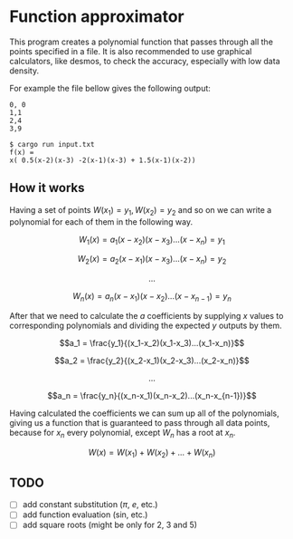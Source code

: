 # Function approximator
This program creates a polynomial function that passes through all the points specified in a file. It is also recommended to use graphical calculators, like desmos, to check the accuracy, especially with low data density.

For example the file bellow gives the following output:
```
0, 0
1,1
2,4
3,9
```
```shell
$ cargo run input.txt
f(x) =
x( 0.5(x-2)(x-3) -2(x-1)(x-3) + 1.5(x-1)(x-2))
```

## How it works
Having a set of points $W(x_1) = y_1, W(x_2) = y_2$ and so on we can write a polynomial for each of them in the following way.
```math
W_1(x) = a_1(x-x_2)(x-x_3)...(x-x_n) = y_1
```
```math
W_2(x) = a_2(x-x_1)(x-x_3)...(x-x_n) = y_2
```
```math
...
```
```math
W_n(x) = a_n(x-x_1)(x-x_2)...(x-x_{n-1}) = y_n
```

After that we need to calculate the $a$ coefficients by supplying $x$ values to corresponding polynomials and dividing the expected $y$ outputs by them.
```math
a_1 = \frac{y_1}{(x_1-x_2)(x_1-x_3)...(x_1-x_n)}
```
```math
a_2 = \frac{y_2}{(x_2-x_1)(x_2-x_3)...(x_2-x_n)}
```
```math
...
```
```math
a_n = \frac{y_n}{(x_n-x_1)(x_n-x_2)...(x_n-x_{n-1})}
```

Having calculated the coefficients we can sum up all of the polynomials, giving us a function that is guaranteed to pass through all data points, because for $x_n$ every polynomial, except $W_n$ has a root at $x_n$.
```math
W(x) = W(x_1) + W(x_2) + ... + W(x_n)
```

## TODO
- [ ] add constant substitution ($\pi$, $e$, etc.)
- [ ] add function evaluation (sin, etc.)
- [ ] add square roots (might be only for 2, 3 and 5)
